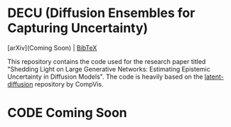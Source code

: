 # DECU (Diffusion Ensembles for Capturing Uncertainty)
[arXiv](Coming Soon) | [BibTeX](#bibtex)

This repository contains the code used for the research paper titled "Shedding Light on Large Generative Networks:
Estimating Epistemic Uncertainty in Diffusion Models". The code is heavily based on the [latent-diffusion](https://github.com/CompVis/latent-diffusion) repository by CompVis.

# CODE Coming Soon
